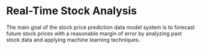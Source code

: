 # Real-Time Stock Analysis
The main goal of the stock price prediction data model system is to forecast future stock prices with a reasonable margin of error by analyzing past stock data and applying machine learning techniques.
